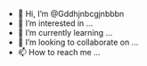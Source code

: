 - 👋 Hi, I’m @Gddhjnbcgjnbbbn
- 👀 I’m interested in ...
- 🌱 I’m currently learning ...
- 💞️ I’m looking to collaborate on ...
- 📫 How to reach me ...

<!---
Gddhjnbcgjnbbbn/Gddhjnbcgjnbbbn is a ✨ special ✨ repository because its `README.md` (this file) appears on your GitHub profile.
You can click the Preview link to take a look at your changes.
--->
